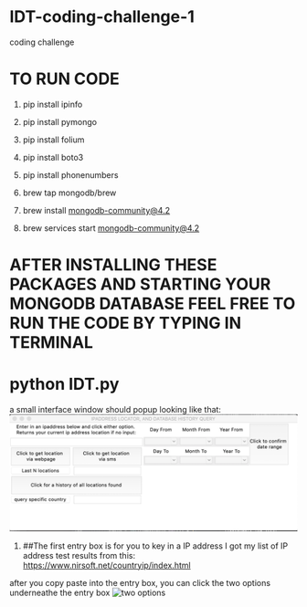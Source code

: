 # IDT-coding-challenge-1
coding challenge


# **TO RUN CODE**
1. pip install ipinfo
2. pip install pymongo
3. pip install folium
4. pip install boto3
5. pip install phonenumbers


6. brew tap mongodb/brew
7. brew install mongodb-community@4.2
8. brew services start mongodb-community@4.2


# **AFTER INSTALLING THESE PACKAGES AND STARTING YOUR MONGODB DATABASE FEEL FREE TO RUN THE CODE BY TYPING IN TERMINAL**
# python IDT.py

a small interface window should popup looking like that:
![Interface](screenshots/INTERFACE.PNG)


1. ##The first entry box is for you to key in a IP address
I got my list of IP address test results from this: https://www.nirsoft.net/countryip/index.html

after you copy paste into the entry box, you can click the two options underneathe the entry box
![two options](screenshots/twoops.PNG)
